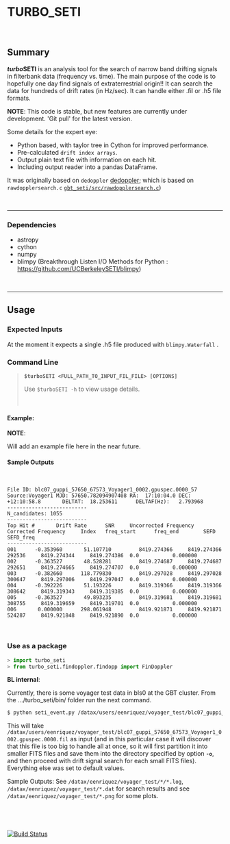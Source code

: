 TURBO_SETI
=============================

&nbsp;


## Summary


***turbo*SETI** is an analysis tool for the search of narrow band drifting signals in filterbank data (frequency vs. time).
The main purpose of the code is to hopefully one day find signals of extraterrestrial origin!!
It can search the data for hundreds of drift rates (in Hz/sec). It can handle either .fil or .h5 file formats.

**NOTE**:
This code is stable, but new features are currently under development.  'Git pull' for the latest version.

Some details for the expert eye:

- Python based, with taylor tree in Cython for improved performance.
- Pre-calculated `drift index arrays`.
- Output plain text file with information on each hit.
- Including output reader into a pandas DataFrame.

It was originally based on `dedoppler` [dedoppler](http://github.com/cs150bf/gbt_seti/); which is based on  `rawdopplersearch.c`  [`gbt_seti/src/rawdopplersearch.c`](https://github.com/UCBerkeleySETI/gbt_seti/tree/master/src/rawdopplersearch.c))

&nbsp;

-------------------

### Dependencies

- astropy
- cython
- numpy
- blimpy (Breakthrough Listen I/O Methods for Python :  https://github.com/UCBerkeleySETI/blimpy)

&nbsp;

--------------------------

## Usage


### Expected Inputs

At the moment it expects a single .h5 file produced with `blimpy.Waterfall` .

### Command Line

> **`$turboSETI <FULL_PATH_TO_INPUT_FIL_FILE> [OPTIONS]`**
>
> Use `$turboSETI -h` to view usage details.
>
> &nbsp;


#### Example:

**NOTE**:

Will add an example file here in the near future.


#### Sample Outputs

&nbsp;

    File ID: blc07_guppi_57650_67573_Voyager1_0002.gpuspec.0000_57
    Source:Voyager1 MJD: 57650.782094907408 RA:  17:10:04.0 DEC:  +12:10:58.8       DELTAT:  18.253611      DELTAF(Hz):   2.793968
    --------------------------
    N_candidates: 1055
    --------------------------
    Top Hit #       Drift Rate      SNR     Uncorrected Frequency   Corrected Frequency     Index   freq_start      freq_end        SEFD    SEFD_freq
    --------------------------
    001      -0.353960       51.107710         8419.274366     8419.274366  292536     8419.274344     8419.274386  0.0           0.000000
    002      -0.363527       48.528281         8419.274687     8419.274687  292651     8419.274665     8419.274707  0.0           0.000000
    003      -0.382660      118.779830         8419.297028     8419.297028  300647     8419.297006     8419.297047  0.0           0.000000
    004      -0.392226       51.193226         8419.319366     8419.319366  308642     8419.319343     8419.319385  0.0           0.000000
    005      -0.363527       49.893235         8419.319681     8419.319681  308755     8419.319659     8419.319701  0.0           0.000000
    006       0.000000      298.061948         8419.921871     8419.921871  524287     8419.921848     8419.921890  0.0           0.000000

&nbsp;


### Use as a package

```python
> import turbo_seti
> from turbo_seti.findoppler.findopp import FinDoppler
```

**BL internal**:

Currently, there is some voyager test data in bls0 at the GBT cluster.
From the .../turbo_seti/bin/ folder run the next command.

```bash
$ python seti_event.py /datax/users/eenriquez/voyager_test/blc07_guppi_57650_67573_Voyager1_0002.gpuspec.0000.fil -o <your_test_folder> -M 2
```

This will take `/datax/users/eenriquez/voyager_test/blc07_guppi_57650_67573_Voyager1_0002.gpuspec.0000.fil` as input (and in this particular case it will discover that this file is too big to handle all at once, so it will first partition it into smaller FITS files and save them into the directory specified by option **`-o`**, and then proceed with drift signal search for each small FITS files). Everything else was set to default values.

Sample Outputs:
See `/datax/eenriquez/voyager_test/*/*.log`, `/datax/eenriquez/voyager_test/*.dat` for search results and see `/datax/eenriquez/voyager_test/*.png` for some plots.



&nbsp;
--------------------------

[![Build Status](https://travis-ci.org/UCBerkeleySETI/turbo_seti.svg?branch=master)](https://travis-ci.org/UCBerkeleySETI/turbo_seti)
